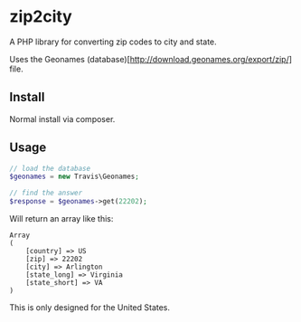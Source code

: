 # zip2city

A PHP library for converting zip codes to city and state.

Uses the Geonames (database)[http://download.geonames.org/export/zip/] file.

## Install

Normal install via composer.

## Usage

```php
// load the database
$geonames = new Travis\Geonames;

// find the answer
$response = $geonames->get(22202);
```

Will return an array like this:

```
Array
(
    [country] => US
    [zip] => 22202
    [city] => Arlington
    [state_long] => Virginia
    [state_short] => VA
)
```

This is only designed for the United States.